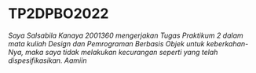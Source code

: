 # TP2DPBO2022

_Saya Salsabila Kanaya 2001360 mengerjakan Tugas Praktikum 2 dalam mata kuliah Design dan Pemrograman Berbasis Objek untuk keberkahan-Nya, maka saya tidak melakukan kecurangan seperti yang telah dispesifikasikan. Aamiin_
